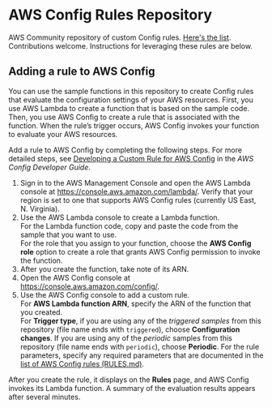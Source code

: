# AWS Config Rules Repository

AWS Community repository of custom Config rules. [Here's the list](https://github.com/awslabs/aws-config-rules/blob/master/RULES.md). Contributions welcome. Instructions for leveraging these rules are below.

## Adding a rule to AWS Config
You can use the sample functions in this repository to create Config rules that evaluate the configuration settings of your AWS resources. First, you use AWS Lambda to create a function that is based on the sample code. Then, you use AWS Config to create a rule that is associated with the function. When the rule’s trigger occurs, AWS Config invokes your function to evaluate your AWS resources.

Add a rule to AWS Config by completing the following steps. For more detailed steps, see [Developing a Custom Rule for AWS Config](http://docs.aws.amazon.com/config/latest/developerguide/evaluate-config_develop-rules_nodejs.html) in the *AWS Config Developer Guide*.

1.	Sign in to the AWS Management Console and open the AWS Lambda console at https://console.aws.amazon.com/lambda/. Verify that your region is set to one that supports AWS Config rules (currently US East, N. Virginia).
3.	Use the AWS Lambda console to create a Lambda function.  
    For the Lambda function code, copy and paste the code from the sample that you want to use.  
    For the role that you assign to your function, choose the **AWS Config role** option to create a role that grants AWS Config permission to invoke the function.  
4.	After you create the function, take note of its ARN.
5.	Open the AWS Config console at https://console.aws.amazon.com/config/.
6.	Use the AWS Config console to add a custom rule.  
    For **AWS Lambda function ARN**, specify the ARN of the function that you created.  
    For **Trigger type**, if you are using any of the *triggered samples* from this repository (file name ends with ```triggered```), choose **Configuration changes**. If you are using any of the *periodic* samples from this repository (file name ends with ```periodic```), choose **Periodic**.
    For the rule parameters, specify any required parameters that are documented in the [list of AWS Config rules (RULES.md)](./RULES.md). 

After you create the rule, it displays on the **Rules** page, and AWS Config invokes its Lambda function. A summary of the evaluation results appears after several minutes.
